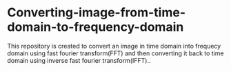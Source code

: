 # Converting-image-from-time-domain-to-frequency-domain
This repository is created to convert an image in time domain into frequecy domain using fast fourier transform(FFT) and then converting it back to time domain using inverse fast fourier transform(IFFT)..
